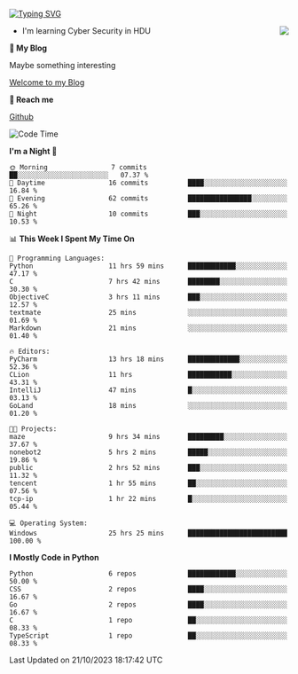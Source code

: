 [![Typing SVG](https://readme-typing-svg.herokuapp.com?font=Fira+Code&pause=1000&random=false&width=450&height=60&lines=Hello+%F0%9F%91%8B%F0%9F%8F%BB;I'm+JBNRZ)](https://git.io/typing-svg)

<a href="#">
  <img align="right" src="https://github-readme-stats.vercel.app/api?username=JBNRZ&show_icons=true&bg_color=15,f2f7fd,E0EAFC" />
</a>

- I'm learning Cyber Security in HDU

 **🌱 My Blog**

Maybe something interesting

[Welcome to my Blog](https://jbnrz.com.cn/)

 **💬 Reach me** 

[Github](https://github.com/JBNRZ)


<!--START_SECTION:waka-->
![Code Time](http://img.shields.io/badge/Code%20Time-32%20hrs-blue)

**I'm a Night 🦉** 

```text
🌞 Morning                7 commits           ██░░░░░░░░░░░░░░░░░░░░░░░   07.37 % 
🌆 Daytime                16 commits          ████░░░░░░░░░░░░░░░░░░░░░   16.84 % 
🌃 Evening                62 commits          ████████████████░░░░░░░░░   65.26 % 
🌙 Night                  10 commits          ███░░░░░░░░░░░░░░░░░░░░░░   10.53 % 
```


📊 **This Week I Spent My Time On** 

```text
💬 Programming Languages: 
Python                   11 hrs 59 mins      ████████████░░░░░░░░░░░░░   47.17 % 
C                        7 hrs 42 mins       ████████░░░░░░░░░░░░░░░░░   30.30 % 
ObjectiveC               3 hrs 11 mins       ███░░░░░░░░░░░░░░░░░░░░░░   12.57 % 
textmate                 25 mins             ░░░░░░░░░░░░░░░░░░░░░░░░░   01.69 % 
Markdown                 21 mins             ░░░░░░░░░░░░░░░░░░░░░░░░░   01.40 % 

🔥 Editors: 
PyCharm                  13 hrs 18 mins      █████████████░░░░░░░░░░░░   52.36 % 
CLion                    11 hrs              ███████████░░░░░░░░░░░░░░   43.31 % 
IntelliJ                 47 mins             █░░░░░░░░░░░░░░░░░░░░░░░░   03.13 % 
GoLand                   18 mins             ░░░░░░░░░░░░░░░░░░░░░░░░░   01.20 % 

🐱‍💻 Projects: 
maze                     9 hrs 34 mins       █████████░░░░░░░░░░░░░░░░   37.67 % 
nonebot2                 5 hrs 2 mins        █████░░░░░░░░░░░░░░░░░░░░   19.86 % 
public                   2 hrs 52 mins       ███░░░░░░░░░░░░░░░░░░░░░░   11.32 % 
tencent                  1 hr 55 mins        ██░░░░░░░░░░░░░░░░░░░░░░░   07.56 % 
tcp-ip                   1 hr 22 mins        █░░░░░░░░░░░░░░░░░░░░░░░░   05.44 % 

💻 Operating System: 
Windows                  25 hrs 25 mins      █████████████████████████   100.00 % 
```

**I Mostly Code in Python** 

```text
Python                   6 repos             ████████████░░░░░░░░░░░░░   50.00 % 
CSS                      2 repos             ████░░░░░░░░░░░░░░░░░░░░░   16.67 % 
Go                       2 repos             ████░░░░░░░░░░░░░░░░░░░░░   16.67 % 
C                        1 repo              ██░░░░░░░░░░░░░░░░░░░░░░░   08.33 % 
TypeScript               1 repo              ██░░░░░░░░░░░░░░░░░░░░░░░   08.33 % 
```




 Last Updated on 21/10/2023 18:17:42 UTC
<!--END_SECTION:waka-->
